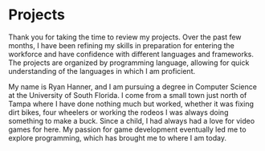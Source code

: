 # Projects
Thank you for taking the time to review my projects. Over the past few months, I have been refining my skills in preparation for entering the workforce and have confidence with different languages and frameworks. The projects are organized by programming language, allowing for quick understanding of the languages in which I am proficient.

My name is Ryan Hanner, and I am pursuing a degree in Computer Science at the University of South Florida. I come from a small town just north of Tampa where I have done nothing much but worked, whether it was fixing dirt bikes, four wheelers or working the rodeos I was always doing something to make a buck. Since a child, I had always had a love for video games for here. My passion for game development eventually led me to explore programming, which has brought me to where I am today.


